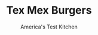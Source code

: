 ---
layout: ../../layouts/MarkdownPostLayout.astro
title: Tex Mex Burgers
author: America's Test Kitchen
pubDate: 2023-03-15
description: "Adding south-of-the-border flavors only improved our easy, homemade burger recipe."
image_url: https://res.cloudinary.com/hksqkdlah/image/upload/ar_1:1,c_fill,dpr_2.0,f_auto,fl_lossy.progressive.strip_profile,g_faces:auto,q_auto:low,w_344/6926_sfs-tex-mex-burger-b-006-279183
tags: ["Main Courses","Southwest (Tex-Mex)","Beef","Weeknight","30-Minute Suppers"]
calories: 2514
protein: 43
carbohydrates: 23
fats: 
fiber: 1
ingredients: ["1 1/2 pounds, 85 percent lean ground beef, broken into pieces","2 teaspoons, minced canned chipotle chiles in adobo","1/2 teaspoon, ground cumin",", Salt and pepper","1 tablespoon, vegetable oil","4 thick slices, pepper Jack cheese","1 small, red onion, sliced thin","1 , poblano chile, seeded and sliced thin (see note)","1 teaspoon, chili powder","4 , hamburger rolls, split"]
serves: 4
time: "30 minutes"
instructions: ["Using hands, gently knead beef, chipotle, cumin, 1/2 teaspoon salt, and 1/4 teaspoon pepper in large bowl until combined. Divide mixture into 4 equal portions and lightly pack into 3/4-inch-thick patties. Press a shallow divot in the center of each patty (see tip).","Heat oil in large nonstick skillet over medium heat until just smoking. Add patties and cook until well browned and cooked to desired doneness, 3 to 6 minutes per side. Transfer burgers to plate, top with cheese, and tent with foil.","Add onion, poblano, 1/4 teaspoon salt, and 1/4 teaspoon pepper to empty skillet and cook until softened, about 5 minutes. Stir in chili powder and cook until fragrant, about 30 seconds. Arrange burgers on rolls and top with onion mixture. Serve."]
nutrition: ["639 mg Potassium","469 mg Phosphorus","318 mg Calcium","5 mg Iron","53 mg Magnesium","607 mg Sodium","8 mg Zinc","39 g Fat","10 mg Niacin (B3)","16 g Monounsaturated","2 g Polyunsaturated","10 mg Vitamin C","140 mg Cholesterol","15 g Saturated","1 g Trans","1 g Fiber","36 µg Folic acid","29 µg Folate (food)","3 g Sugars","7 µg Vitamin K","151 g Water","23 g Carbs","90 µg Folate equivalent (total)","43 g Protein","1 mg Vitamin E","4 µg Vitamin B12","83 µg Vitamin A","628 kcal Energy","2514 calories"]
notes: "Poblanos are large, blackish green chiles with a mild heat. If you can’t find them, you can substitute a green bell pepper."
---